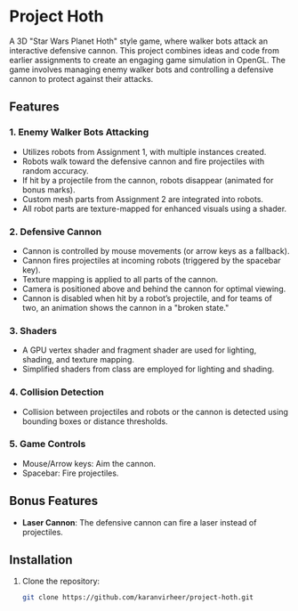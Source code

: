 # Project Hoth

A 3D "Star Wars Planet Hoth" style game, where walker bots attack an interactive defensive cannon. This project combines ideas and code from earlier assignments to create an engaging game simulation in OpenGL. The game involves managing enemy walker bots and controlling a defensive cannon to protect against their attacks.

## Features

### 1. Enemy Walker Bots Attacking
- Utilizes robots from Assignment 1, with multiple instances created.
- Robots walk toward the defensive cannon and fire projectiles with random accuracy.
- If hit by a projectile from the cannon, robots disappear (animated for bonus marks).
- Custom mesh parts from Assignment 2 are integrated into robots.
- All robot parts are texture-mapped for enhanced visuals using a shader.

### 2. Defensive Cannon
- Cannon is controlled by mouse movements (or arrow keys as a fallback).
- Cannon fires projectiles at incoming robots (triggered by the spacebar key).
- Texture mapping is applied to all parts of the cannon.
- Camera is positioned above and behind the cannon for optimal viewing.
- Cannon is disabled when hit by a robot’s projectile, and for teams of two, an animation shows the cannon in a "broken state."

### 3. Shaders
- A GPU vertex shader and fragment shader are used for lighting, shading, and texture mapping.
- Simplified shaders from class are employed for lighting and shading.

### 4. Collision Detection
- Collision between projectiles and robots or the cannon is detected using bounding boxes or distance thresholds.

### 5. Game Controls
- Mouse/Arrow keys: Aim the cannon.
- Spacebar: Fire projectiles.

## Bonus Features
- **Laser Cannon**: The defensive cannon can fire a laser instead of projectiles.

## Installation
1. Clone the repository:
   ```bash
   git clone https://github.com/karanvirheer/project-hoth.git
   ```
